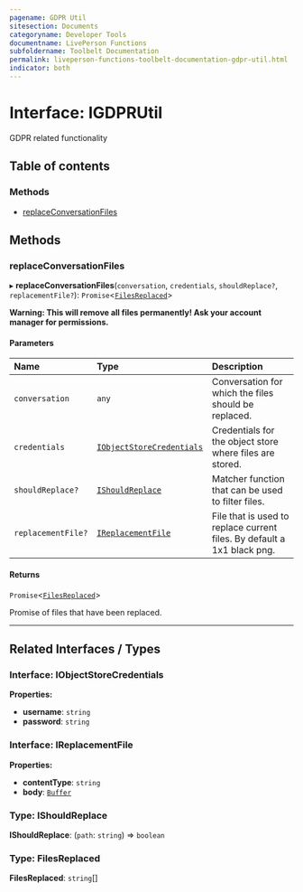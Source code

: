 ```yaml
---
pagename: GDPR Util
sitesection: Documents
categoryname: Developer Tools
documentname: LivePerson Functions
subfoldername: Toolbelt Documentation
permalink: liveperson-functions-toolbelt-documentation-gdpr-util.html
indicator: both
---
```


# Interface: IGDPRUtil

GDPR related functionality

## Table of contents

### Methods

- [replaceConversationFiles](#replaceconversationfiles)

## Methods

### replaceConversationFiles

▸ **replaceConversationFiles**(`conversation`, `credentials`, `shouldReplace?`, `replacementFile?`): `Promise`<[`FilesReplaced`](#type-filesreplaced)\>

**Warning: This will remove all files permanently! Ask your account manager for permissions.**

#### Parameters

| Name | Type | Description |
| :------ | :------ | :------ |
| `conversation` | `any` | Conversation for which the files should be replaced. |
| `credentials` | [`IObjectStoreCredentials`](#interface-iobjectstorecredentials) | Credentials for the object store where files are stored. |
| `shouldReplace?` | [`IShouldReplace`](#type-ishouldreplace) | Matcher function that can be used to filter files. |
| `replacementFile?` | [`IReplacementFile`](#interface-ireplacementfile) | File that is used to replace current files. By default a 1x1 black png. |

#### Returns

`Promise`<[`FilesReplaced`](#type-filesreplaced)\>

Promise of files that have been replaced.

___

## Related Interfaces / Types

### Interface: IObjectStoreCredentials

**Properties:**

- **username**: `string`
- **password**: `string`

### Interface: IReplacementFile

**Properties:**

- **contentType**: `string`
- **body**: [`Buffer`](https://nodejs.org/api/buffer.html)

### Type: IShouldReplace

**IShouldReplace**: (`path`: `string`) => `boolean`

### Type: FilesReplaced

**FilesReplaced**: `string`[]